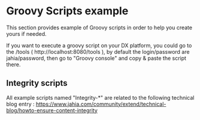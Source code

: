 # Groovy Scripts example

This section provides example of Groovy scripts in order to help you create yours if needed.

If you want to execute a groovy script on your DX platform, you could go to the /tools ( http://localhost:8080/tools
), by default the login/password are jahia/password, then go to "Groovy console" and copy & paste the script there.


## Integrity scripts
All example scripts named "Integrity-*" are related to the following technical blog entry : https://www.jahia.com/community/extend/technical-blog/howto-ensure-content-integrity
